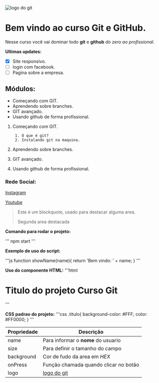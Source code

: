 ![logo do git](https://git-scm.com/images/logo@2x.png)
# Bem vindo ao curso Git e GitHub.
Nesse curso você vai dominar todo **git** e **github** _do zero ao profissional._

**Ultimas updates:**
- [X] Site responsivo.
- [ ] login com facebook.
- [ ] Pagina sobre a empresa.

## Módulos:
* Começando com GIT.
* Aprendendo sobre branches.
* GIT avançado.
* Usando github de forma profissional.

1. Começando com GIT.

        1. O que é git?
        2. Instalando git na maquina.
2. Aprendendo sobre branches.
3. GIT avançado.
4. Usando github de forma profissional.

### Rede Social:
[Instagram](https://instagram.com/jrsiquaratrue/)

[Youtube](https://youtube.com/@jrsiquara?si=uCa5M-2jMvg0C6LF)

>Este é um blockquote, usado para destacar alguma area.
>
>Segunda area destacada


**Comando para rodar o projeto:**

'''
npm start
'''

**Exemplo de uso do script:**

'''js
function showName(name){
        return 'Bem vindo: ' + name;
}
'''

**Uso do componente HTML:**
'''html
<h1>
        Titulo do projeto
        <span>Curso Git<span>
</h1>
'''

**CSS padrao do projeto:**
'''css
.titulo{
        background-color: #FFF;
        color: #FF0000;
}
'''

Propriedade | Descrição
----------- | ---------
name | Para informar o **nome** do usuario
size | Para definir o tamanho do campo
background | Cor de fudo da area em _HEX_
onPress | Função chamada quando clicar no botão
logo | [logo do git](https://git-scm.com/images/logo@2x.png)